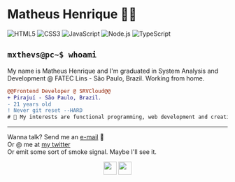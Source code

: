 <link rel="stylesheet" href="https://use.fontawesome.com/releases/v5.7.2/css/all.css" integrity="sha384-fnmOCqbTlWIlj8LyTjo7mOUStjsKC4pOpQbqyi7RrhN7udi9RwhKkMHpvLbHG9Sr" crossorigin="anonymous">

# Matheus Henrique 👨‍💻

![HTML5](https://img.shields.io/badge/-HTML5-E34F26?style=flat-square&logo=html5&logoColor=white)
![CSS3](https://img.shields.io/badge/-CSS3-1572B6?style=flat-square&logo=css3)
![JavaScript](https://img.shields.io/badge/-JavaScript-DDB321?style=flat-square&logo=javascript&logoColor=white)
![Node.js](https://img.shields.io/badge/-Node.js-6CC24A?style=flat-square&logo=Node.js&logoColor=white)
![TypeScript](https://img.shields.io/badge/-TypeScript-FFFFFF?style=flat-square&logo=typescript)

## `mxthevs@pc~$ whoami`

My name is Matheus Henrique and I'm graduated in System Analysis and Development @ FATEC Lins - São Paulo, Brazil. Working from home.

```diff
@@Frontend Developer @ SRVCloud@@
+ Pirajuí - São Paulo, Brazil.
- 21 years old
! Never git reset --HARD
# 📖 My interests are functional programming, web development and creating fun projects.
```

---

Wanna talk? Send me an [e-mail](mailto:matheuscdasilva2@hotmail.com) 📧
<br />
Or @ me at [my twitter](https://twitter.com/mxthevsh) <i class="fab fa-twitter"></i>
<br />
Or emit some sort of smoke signal. Maybe I'll see it.

<p align="center">
  <img src="https://cultofthepartyparrot.com/parrots/hd/parrot.gif" width="30" height="30">
  <img src="https://cultofthepartyparrot.com/parrots/hd/reverseparrot.gif" width="30" height="30">
</p>
